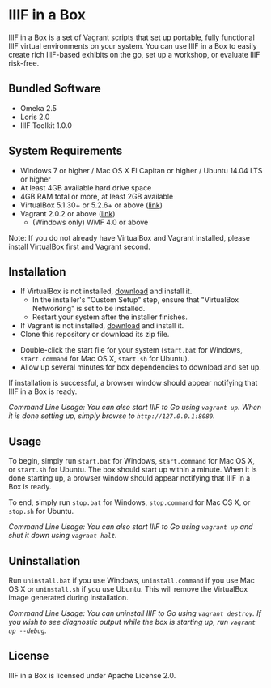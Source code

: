 # IIIF in a Box

IIIF in a Box is a set of Vagrant scripts that set up portable, fully functional IIIF virtual environments on your system. You can use IIIF in a Box to easily create rich IIIF-based exhibits on the go, set up a workshop, or evaluate IIIF risk-free.

## Bundled Software

* Omeka 2.5
* Loris 2.0
* IIIF Toolkit 1.0.0

## System Requirements

* Windows 7 or higher / Mac OS X El Capitan or higher / Ubuntu 14.04 LTS or higher
* At least 4GB available hard drive space
* 4GB RAM total or more, at least 2GB available
* VirtualBox 5.1.30+ or 5.2.6+ or above ([link](https://www.virtualbox.org/))
* Vagrant 2.0.2 or above ([link](https://www.vagrantup.com))
	* (Windows only) WMF 4.0 or above
	
Note: If you do not already have VirtualBox and Vagrant installed, please install VirtualBox first and Vagrant second.

## Installation

* If VirtualBox is not installed, [download](https://www.virtualbox.org/wiki/Downloads) and install it.
	* In the installer's "Custom Setup" step, ensure that "VirtualBox Networking" is set to be installed. 
	* Restart your system after the installer finishes.
* If Vagrant is not installed, [download](https://www.vagrantup.com/downloads.html) and install it.
* Clone this repository or download its zip file.
- Double-click the start file for your system (`start.bat` for Windows, `start.command` for Mac OS X, `start.sh` for Ubuntu).
- Allow up several minutes for box dependencies to download and set up.

If installation is successful, a browser window should appear notifying that IIIF in a Box is ready.

*Command Line Usage: You can also start IIIF to Go using `vagrant up`. When it is done setting up, simply browse to `http://127.0.0.1:8080`.*

## Usage

To begin, simply run `start.bat` for Windows, `start.command` for Mac OS X, or `start.sh` for Ubuntu. The box should start up within a minute. When it is done starting up, a browser window should appear notifying that IIIF in a Box is ready.

To end, simply run `stop.bat` for Windows, `stop.command` for Mac OS X, or `stop.sh` for Ubuntu.

*Command Line Usage: You can also start IIIF to Go using `vagrant up` and shut it down using `vagrant halt`.*

## Uninstallation

Run `uninstall.bat` if you use Windows, `uninstall.command` if you use Mac OS X or `uninstall.sh` if you use Ubuntu. This will remove the VirtualBox image generated during installation.

*Command Line Usage: You can uninstall IIIF to Go using `vagrant destroy`. If you wish to see diagnostic output while the box is starting up, run `vagrant up --debug`.*

## License

IIIF in a Box is licensed under Apache License 2.0.
